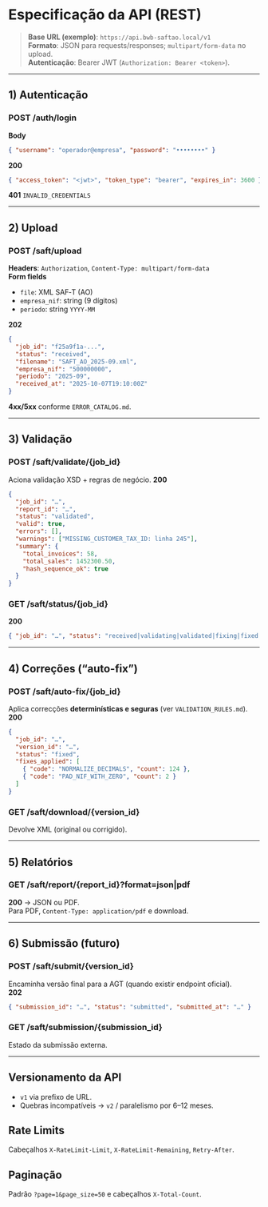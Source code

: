 # Especificação da API (REST)

> **Base URL (exemplo)**: `https://api.bwb-saftao.local/v1`  
> **Formato**: JSON para requests/responses; `multipart/form-data` no upload.  
> **Autenticação**: Bearer JWT (`Authorization: Bearer <token>`).

---

## 1) Autenticação

### POST /auth/login
**Body**
```json
{ "username": "operador@empresa", "password": "••••••••" }
```
**200**
```json
{ "access_token": "<jwt>", "token_type": "bearer", "expires_in": 3600 }
```
**401** `INVALID_CREDENTIALS`

---

## 2) Upload

### POST /saft/upload
**Headers**: `Authorization`, `Content-Type: multipart/form-data`  
**Form fields**
- `file`: XML SAF‑T (AO)
- `empresa_nif`: string (9 dígitos)
- `periodo`: string `YYYY-MM`

**202**
```json
{
  "job_id": "f25a9f1a-...",
  "status": "received",
  "filename": "SAFT_AO_2025-09.xml",
  "empresa_nif": "500000000",
  "periodo": "2025-09",
  "received_at": "2025-10-07T19:10:00Z"
}
```

**4xx/5xx** conforme `ERROR_CATALOG.md`.

---

## 3) Validação

### POST /saft/validate/{job_id}
Aciona validação XSD + regras de negócio.
**200**
```json
{
  "job_id": "…",
  "report_id": "…",
  "status": "validated",
  "valid": true,
  "errors": [],
  "warnings": ["MISSING_CUSTOMER_TAX_ID: linha 245"],
  "summary": {
    "total_invoices": 58,
    "total_sales": 1452300.50,
    "hash_sequence_ok": true
  }
}
```

### GET /saft/status/{job_id}
**200**
```json
{ "job_id": "…", "status": "received|validating|validated|fixing|fixed|submitting|submitted|failed" }
```

---

## 4) Correções (“auto-fix”)

### POST /saft/auto-fix/{job_id}
Aplica correcções **determinísticas e seguras** (ver `VALIDATION_RULES.md`).  
**200**
```json
{
  "job_id": "…",
  "version_id": "…",
  "status": "fixed",
  "fixes_applied": [
    { "code": "NORMALIZE_DECIMALS", "count": 124 },
    { "code": "PAD_NIF_WITH_ZERO", "count": 2 }
  ]
}
```

### GET /saft/download/{version_id}
Devolve XML (original ou corrigido).

---

## 5) Relatórios

### GET /saft/report/{report_id}?format=json|pdf
**200** → JSON ou PDF.  
Para PDF, `Content-Type: application/pdf` e download.

---

## 6) Submissão (futuro)

### POST /saft/submit/{version_id}
Encaminha versão final para a AGT (quando existir endpoint oficial).  
**202**
```json
{ "submission_id": "…", "status": "submitted", "submitted_at": "…" }
```

### GET /saft/submission/{submission_id}
Estado da submissão externa.

---

## Versionamento da API
- `v1` via prefixo de URL.
- Quebras incompatíveis → `v2` / paralelismo por 6–12 meses.

## Rate Limits
Cabeçalhos `X-RateLimit-Limit`, `X-RateLimit-Remaining`, `Retry-After`.

## Paginação
Padrão `?page=1&page_size=50` e cabeçalhos `X-Total-Count`.
